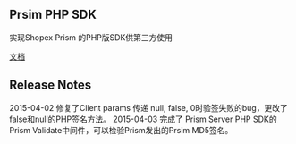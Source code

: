 ## Prsim PHP SDK ##
实现Shopex Prism 的PHP版SDK供第三方使用

[文档](https://git.ishopex.cn/prism-sdk/prism-php/blob/0.3/wiki/index.md)


## Release Notes ##
2015-04-02 修复了Client params 传递 null, false, 0时验签失败的bug，更改了false和null的PHP签名方法。
2015-04-03 完成了 Prism Server PHP SDK的Prism Validate中间件，可以检验Prism发出的Prsim MD5签名。